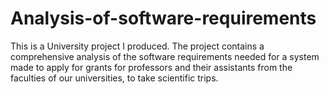 # Analysis-of-software-requirements
This is a University project I produced. The project contains a comprehensive analysis of the software requirements needed for a system made to apply for grants for professors and their assistants from the faculties of our universities, to take scientific trips.

